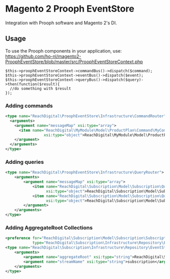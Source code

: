 # Magento 2 Prooph EventStore

Integration with Prooph software and Magento 2's DI.

## Usage

To use the Prooph components in your application, use:
https://github.com/ho-nl/magento2-ProophEventStore/blob/master/src/ProophEventStoreContext.php

```
$this->proophEventStoreContext->commandBus()->dispatch($command);
$this->proophEventStoreContext->eventBus()->dispatch($event);
$this->proophEventStoreContext->queryBus()->dispatch($query)->then(function($result){
  //do something with $result
});
```

### Adding commands

```xml
<type name="ReachDigital\ProophEventStore\Infrastructure\CommandRouter">
  <arguments>
    <argument name="messageMap" xsi:type="array">
      <item name="ReachDigital\MyModule\Model\ProductPlan\Command\MyCommand"
                 xsi:type="object">ReachDigital\MyModule\Model\ProductPlan\Handler\MyCommandHandler</item>
    </argument>
  </arguments>
</type>

```

### Adding queries

```xml
<type name="ReachDigital\ProophEventStore\Infrastructure\QueryRouter">
    <arguments>
        <argument name="messageMap" xsi:type="array">
            <item name="ReachDigital\Subscription\Model\Subscription\Query\GetOrderSchedule"
                  xsi:type="object">ReachDigital\Subscription\Model\Subscription\Handler\GetOrderScheduleHandler</item>
            <item name="ReachDigital\Subscription\Model\Subscription\Query\GetOrderHistory"
                  xsi:type="object">ReachDigital\Subscription\Model\Subscription\Handler\GetOrderHistoryHandler</item>
        </argument>
    </arguments>
</type>
```

### Adding AggregateRoot Collections


```xml
<preference for="ReachDigital\Subscription\Model\Subscription\SubscriptionCollection"
            type="ReachDigital\Subscription\Infrastructure\Repository\EventStoreSubscriptionCollection"/>
<type name="ReachDigital\Subscription\Infrastructure\Repository\EventStoreSubscriptionCollection">
    <arguments>
        <argument name="aggregateRoot" xsi:type="string">ReachDigital\Subscription\Model\Subscription\Subscription</argument>
        <argument name="streamName" xsi:type="string">subscription</argument>
    </arguments>
</type>
```
    
